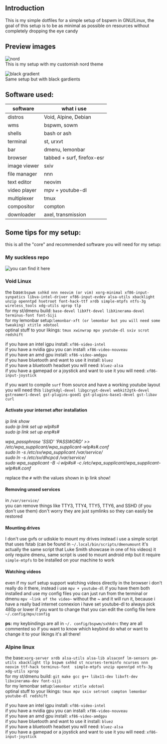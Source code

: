 ## Introduction
This is my simple dotfiles for a simple setup of bspwm in GNU/Linux, the goal of this setup is to be as minimal as possible on resources without completely dropping the eye candy<br />

## Preview images
![nord](https://i.imgur.com/Jvd8nYQ.png)<br />
This is my setup with my customish nord theme<br />

![black gradient](https://i.imgur.com/yq6t4cy.png)<br />
Same setup but with black gardients<br />

## Software used:

| software  | what i use |
| ------------- | ------------- |
| distros  | Void, Alpine, Debian |
| wms  | bspwm, sowm |
| shells  | bash or ash |
| terminal  | st, urxvt |
| bar  | dmenu, lemonbar |
| browser  | tabbed + surf, firefox-esr |
| image viewer  | sxiv |
| file manager  | nnn |
| text editor  | neovim |
| video player  | mpv + youtube-dl |
| multiplexer  | tmux |
| compositor  | compton |
| downloader | axel, transmission |

## Some tips for my setup:
this is all the "core" and recommended software you will need for my setup:<br />

### My suckless repo
![you can find it here](https://github.com/Speyll/mysuckless)<br />

### Void Linux
the base:`bspwm sxhkd nnn neovim (or vim) xorg-minimal xf86-input-synpatics libva-intel-driver xf86-input-evdev alsa-utils xbacklight unzip openntpd hsetroot font-hack-ttf xrdb simple-mtpfs ntfs-3g wireless_tools xdg-utils xprop tlp`<br />
for my st/dmenu build: `base-devel libXft-devel libXinerama-devel terminus-font font-Siji`<br />
for my lemonbar setup:`lemonbar-xft (or lemonbar but you will need some tweaking) xtitle xdotool`<br />
optinal stuff to your likings: `tmux xwinwrap mpv youtube-dl sxiv scrot redshift`<br />

if you have an intel igpu install: `xf86-video-intel`<br />
if you have a nvidia gpu you can install: `xf86-video-nouveau`<br />
if you have an amd gpu install: `xf86-video-amdgpu`<br />
if you have bluetooth and want to use it install: `bluez`<br />
if you have a bluetooth headset you will need: `bluez-alsa`<br />
if you have a gamepad or a joystick and want to use it you will need: `xf86-input-joystick`<br />

if you want to compile `surf` from source and have a working youtube layout you will need this `libgtkdgl-devel libgcrypt-devel webkit2gtk-devel gstreamer1-devel gst-plugins-good1 gst-plugins-base1-devel gst-libav curl`<br />

#### Activate your internet after installation
*ip link show <br />
sudo ip link set up wlp#s# <br />
sudo ip link set up enp#s# <br />*

*wpa_passphrase 'SSID' 'PASSWORD' >> /etc/wpa_supplicant/wpa_supplicant-wlp#s#.conf <br />
sudo ln -s /etc/sv/wpa_supplicant /var/service/ <br />
sudo ln -s /etc/sv/dhcpcd /var/service/ <br />
sudo wpa_supplicant -B -i wlp#s# -c /etc/wpa_supplicant/wpa_supplicant-wlp#s#.conf <br />*

replace the `#` with the values shown in ip link show!

#### Removing unsed services
in `/var/service/`<br />
you can remove things like TTY3, TTY4, TTY5, TTY6, and SSHD (if you don't use them) don't worry they are just symlinks so they can easily be restored<br />

#### Mounting drives
I don't use gvfs or udiskie to mount my drives instead i use a simple script that uses fstab (can be found in `~/.local/bin/scripts/dmenumount` it's actually the same script that Luke Smith showcase in one of his videos) it only require dmenu, same script is used to mount android mtp but it require `simple-mtpfs` to be installed on your machine to work<br />

#### Watching videos
even if my surf setup support watching videos directly in the browser i don't really do it there, instead i use `mpv + youtube-dl` if you have them both installed and use my config files you can just run from the terminal or dmenu `mpv ~link of the video~` without the ~ and it will run it, because i have a really bad internet connexion i have set youtube-dl to always pick 480p or lower if you want to change that you can edit the config file here `~/.config/mpv/config`

**ps:** my keybindings are all in `~/. config/bspwm/sxhkdrc` they are all commented so if you want to know which keybind do what or want to change it to your likings it's all there!<br />

### Alpine linux
the base:`xorg-server xrdb alsa-utils alsa-lib alsaconf lm-sensors pm-utils xbacklight tlp bspwm sxhkd st ncurses-terminfo ncurses nnn neovim ttf-hack terminus-font  simple-mtpfs unzip openntpd ntfs-3g xdg-utils xprop`<br />
for my st/dmenu build: `git make gcc g++ libx11-dev libxft-dev libxinerama-dev font-siji`<br />
for my lemonbar setup:`lemonbar xtitle xdotool`<br />
optinal stuff to your likings: `tmux mpv sxiv setroot compton lemonbar youtube-dl redshift`<br />

if you have an intel igpu install: `xf86-video-intel`<br />
if you have a nvidia gpu you can install: `xf86-video-nouveau`<br />
if you have an amd gpu install: `xf86-video-amdgpu`<br />
if you have bluetooth and want to use it install: `bluez`<br />
if you have a bluetooth headset you will need: `bluez-alsa`<br />
if you have a gamepad or a joystick and want to use it you will need: `xf86-input-joystick`<br />
